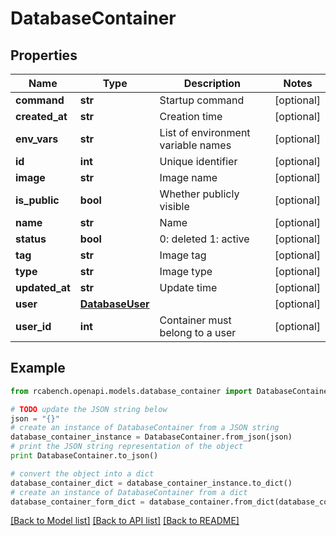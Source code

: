 # DatabaseContainer


## Properties

Name | Type | Description | Notes
------------ | ------------- | ------------- | -------------
**command** | **str** | Startup command | [optional] 
**created_at** | **str** | Creation time | [optional] 
**env_vars** | **str** | List of environment variable names | [optional] 
**id** | **int** | Unique identifier | [optional] 
**image** | **str** | Image name | [optional] 
**is_public** | **bool** | Whether publicly visible | [optional] 
**name** | **str** | Name | [optional] 
**status** | **bool** | 0: deleted 1: active | [optional] 
**tag** | **str** | Image tag | [optional] 
**type** | **str** | Image type | [optional] 
**updated_at** | **str** | Update time | [optional] 
**user** | [**DatabaseUser**](DatabaseUser.md) |  | [optional] 
**user_id** | **int** | Container must belong to a user | [optional] 

## Example

```python
from rcabench.openapi.models.database_container import DatabaseContainer

# TODO update the JSON string below
json = "{}"
# create an instance of DatabaseContainer from a JSON string
database_container_instance = DatabaseContainer.from_json(json)
# print the JSON string representation of the object
print DatabaseContainer.to_json()

# convert the object into a dict
database_container_dict = database_container_instance.to_dict()
# create an instance of DatabaseContainer from a dict
database_container_form_dict = database_container.from_dict(database_container_dict)
```
[[Back to Model list]](../README.md#documentation-for-models) [[Back to API list]](../README.md#documentation-for-api-endpoints) [[Back to README]](../README.md)


